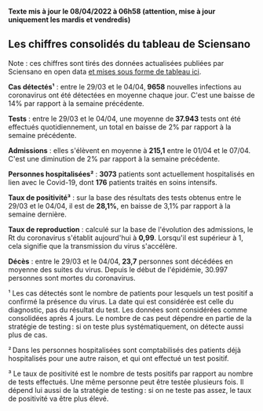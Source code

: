 <strong>Texte mis à jour le 08/04/2022 à 06h58 (attention, mise à jour uniquement les mardis et vendredis)</strong><h2>Les chiffres consolidés du tableau de Sciensano</h2><p>Note : ces chiffres sont tirés des données actualisées publiées par Sciensano en open data <a href='https://datastudio.google.com/embed/u/0/reporting/c14a5cfc-cab7-4812-848c-0369173148ab/page/ZwmOB_blank'>et mises sous forme de tableau ici</a>.<p><strong>Cas détectés¹</strong> : entre le 29/03 et le 04/04,<strong> 9658</strong> nouvelles infections au coronavirus ont été détectées en moyenne chaque jour. C'est une baisse de 14% par rapport à la semaine précédente.<p><strong>Tests</strong> : entre le 29/03 et le 04/04, une moyenne de<strong> 37.943</strong> tests ont été effectués quotidiennement, un total en baisse de 2% par rapport à la semaine précédente.<p><strong>Admissions</strong> : elles s'élèvent en moyenne à <strong> 215,1</strong> entre le 01/04 et le 07/04. C'est une diminution de 2% par rapport à la semaine précédente.<p><strong>Personnes hospitalisées²</strong> : <strong>3073</strong> patients sont actuellement hospitalisés en lien avec le Covid-19, dont <strong>176</strong> patients traités en soins intensifs.<p><strong>Taux de positivité³</strong> : sur la base des résultats des tests obtenus entre le 29/03 et le 04/04, il est de <strong>28,1%</strong>, en baisse de 3,1% par rapport à la semaine dernière.<p><strong>Taux de reproduction</strong> : calculé sur la base de l'évolution des admissions, le Rt du coronavirus s'établit aujourd'hui à <strong>0,99</strong>. Lorsqu'il est supérieur à 1, cela signifie que la transmission du virus s'accélère.<p><strong>Décès</strong> : entre le 29/03 et le 04/04,<strong> 23,7</strong> personnes sont décédées en moyenne des suites du virus. Depuis le début de l'épidémie, 30.997 personnes sont mortes du coronavirus.<p>¹ Les cas détectés sont le nombre de patients pour lesquels un test positif a confirmé la présence du virus. La date qui est considérée est celle du diagnostic, pas du résultat du test. Les données sont considérées comme consolidées après 4 jours. Le nombre de cas peut dépendre en partie de la stratégie de testing : si on teste plus systématiquement, on détecte aussi plus de cas.<p>² Dans les personnes hospitalisées sont comptabilisés des patients déjà hospitalisés pour une autre raison, et qui ont effectué un test positif.<p>³ Le taux de positivité est le nombre de tests positifs par rapport au nombre de tests effectués. Une même personne peut être testée plusieurs fois. Il dépend lui aussi de la stratégie de testing : si on ne teste pas assez, le taux de positivité va être plus élevé.